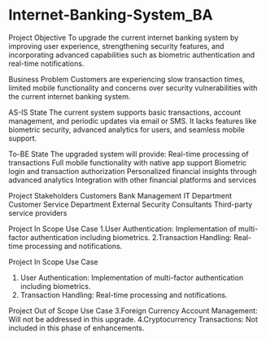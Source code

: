 # Internet-Banking-System_BA

Project Objective
To upgrade the current internet banking system by improving user experience, strengthening security features, and incorporating advanced capabilities such as biometric authentication and real-time notifications.

Business Problem
Customers are experiencing slow transaction times, limited mobile functionality and concerns over security vulnerabilities with the current internet banking system.

AS-IS State
The current system supports basic transactions, account management, and periodic updates via email or SMS. It lacks features like biometric security, advanced analytics for users, and seamless mobile support.

To-BE State
The upgraded system will provide:
Real-time processing of transactions
Full mobile functionality with native app support
Biometric login and transaction authorization
Personalized financial insights through advanced analytics
Integration with other financial platforms and services

Project Stakeholders
Customers
Bank Management
IT Department
Customer Service Department
External Security Consultants
Third-party service providers

Project In Scope Use Case
1.User Authentication: Implementation of multi-factor authentication including biometrics.
2.Transaction Handling: Real-time processing and notifications.

Project In Scope Use Case
1. User Authentication: Implementation of multi-factor authentication including biometrics.
2. Transaction Handling: Real-time processing and notifications.

Project Out of Scope Use Case
3.Foreign Currency Account Management: Will not be addressed in this upgrade.
4.Cryptocurrency Transactions: Not included in this phase of enhancements.

